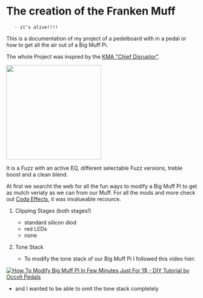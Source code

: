 # The creation of the Franken Muff
       - it's alive!!!!

This is a documentation of my project of a pedelboard with in a pedal or how to get all the air out of a Big Muff Pi.

The whole Project was inspred by the [KMA "Chief Disruptor"](https://kmamachines.com/machines/chief-disruptor/).

<a href="https://kmamachines.com/machines/chief-disruptor/#images" target="blank"><img align="center" src="https://kmamachines.com/wp-content/uploads/2023/11/kma_machines-chief_disruptor-top-gallery-400x516.jpg" height="250" /></a>

It is a Fuzz with an active EQ, different selectable Fuzz versions, treble boost and a clean blend.

At first we searcht the web for all the fun ways to modify a Big Muff Pi to get as mutch veriaty as we can from our Muff.
For all the mods and more check out [Coda Effects](https://www.coda-effects.com/2015/11/big-muff-mods-and-tweaks.html?m=0), it was invalueable recource.

1) Clipping Stages (both stages!)
   - standard silicon diod
   - red LEDs
   - none

2) Tone Stack

   - To modify the tone stack of our Big Muff Pi I followed this video hier:

[![How To Modify Big Muff PI In Few Minutes Just For 1$ - DIY Tutorial by Occvlt Pedals](https://img.youtube.com/vi/z02aRTT1YLU/0.jpg)](https://www.youtube.com/watch?v=z02aRTT1YLU)

  - and I wanted to be able to omit the tone stack completely
